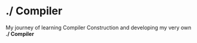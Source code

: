 # ./ Compiler
My journey of learning Compiler Construction and developing my very own **./ Compiler**
